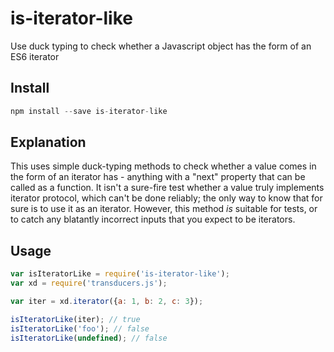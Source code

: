 # is-iterator-like
Use duck typing to check whether a Javascript object has the form of an ES6 iterator

## Install

```javascript
npm install --save is-iterator-like
```

## Explanation

This uses simple duck-typing methods to check whether a value comes in the form of an iterator has - anything with a "next" property that can be called as a function. It isn't a sure-fire test whether a value truly implements iterator protocol, which can't be done reliably; the only way to know that for sure is to use it as an iterator. However, this method *is* suitable for tests, or to catch any blatantly incorrect inputs that you expect to be iterators.

## Usage

```javascript
var isIteratorLike = require('is-iterator-like');
var xd = require('transducers.js');

var iter = xd.iterator({a: 1, b: 2, c: 3});

isIteratorLike(iter); // true
isIteratorLike('foo'); // false
isIteratorLike(undefined); // false
```
